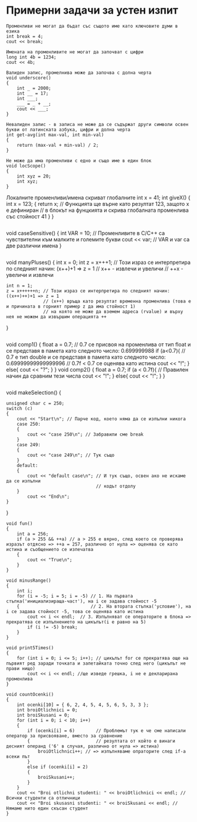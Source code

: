 # Примерни задачи за устен изпит

```
Променливи не могат да бъдат със същото име като ключовите думи в езика
int break = 4;
cout << break;
```

```
Имената на променливите не могат да започват с цифри
long int 4b = 1234;
cout << 4b;
```

```
Валиден запис, промелнива може да започва с долна черта
void underscore()
{
	int _ = 2000;
	int __ = 17;
	int ___;
	___ = _ + __;
	cout << ___;
}
```

```
Невалиден запис - в записа не може да се съдържат други символи освен букви от латинската азбука, цифри и долна черта
int get-avg(int max-val, int min-val)
{
	return (max-val + min-val) / 2;
}
```

```
Не може да има променливи с едно и също име в един блок
void locScope()
{
	int xyz = 20;
	int xyz;
}

```
Локалните променливи/имена скриват глобалните
int x = 41;
int giveX()
{
	int x = 123;
	{
		return x; // Функцията ще върне като резултат 123, защото х e дефиниран 
		          // в блокът на фунцкията и скрива глобалната променлива със стойност 41
	}
}
```

```
void caseSensitive()
{
	int VAR = 10;	   // Променливите в С/С++ са чувствителни към малките и големите букви
	cout << var; //  VAR и var са две различни имена
}
```

```
void manyPluses()
{
	int x = 0;
	int z = x+++1; // Този израз се интерпретира по следният начин: (x++)+1 => z = 1
	               // х++ - извлечи и увеличи
	               // ++х - увеличи и извлечи

	int n = 1;
	z = x++++++n; // Този израз се интерпретира по следният начин: ((x++)++)+1 => z = 1
	              // (x++) връща като резултат временна променлива (това е и причината в горният пример z да има стойност 1)
	              // на която не може да вземем адреса (rvalue) и върху нея не можем да извършим операцията ++
}
```

```
void comp1()
{
	float a = 0.7; // 0.7 се присвоя на променлива от тип float и се представя в памета като следното число: 0.699999988
	if (a<0.7){ // 0.7 е тип double и се представя в памета като следното число: 0.69999999999999996
                    // 0.7f < 0.7 се оценява като истина
		cout << "!";
	}
	else{
		cout << "?";
	}
}
void comp2()
{
	float a = 0.7;
	if (a < 0.7f){ // Правилен начин да сравним тези числа
		cout << "!";
	}
	else{
		cout << "!";
	}
}
```

```
void makeSelection()
{

	unsigned char c = 250;
	switch (c)
	{
		cout << "Start\n"; // Парче код, което няма да се изпълни никога
		case 250:
		{
			cout << "case 250\n"; // Забравили сме break
		}
		case 249:
		{
			cout << "case 249\n"; // Тук също
		}
		default:
		{
			cout << "default case\n"; // И тук също, освен ако не искаме да се изпълни 
			                          // кодът отдолу
		}
			cout << "End\n";
	}
}

```
void fun()
{
	int a = 256;
	if (a > 255 && ++a) // a > 255 е вярно, след което се проверява изразът отдясно => ++a = 257, различно от нула => оценява се като истина и съобщението се изпечатва
	{
		cout << "True\n";
	}
}
```

```
void minusRange()
{
	int i;
	for (i = -5; i = 5; i = -5) // 1. На първата стъпка('инициализираща-част'), на i се задава стойност -5
	{                           // 2. На втората стъпка('условие'), на i се задава стойност -5, това се оценява като истина
		cout << i << endl;  // 3. Изпълняват се операторите в блока => прекратява се изпълнението на цикълът(i е равно на 5)
		if (i != -5) break;
	}
}
```

```
void print5Times()
{
	for (int i = 0; i <= 5; i++); // цикълът for се прекратява още на първият ред заради точката и запетайката точно след него (цикълът не прави нищо)
		cout << i << endl; //ще изведе грешка, i не е декларирана променлива
}
```

```
void countOcenki()
{
	int ocenki[10] = { 6, 2, 4, 5, 4, 5, 6, 5, 3, 3 };
	int broiOtlichnici = 0;
	int broiSkusani = 0;
	for (int i = 0; i < 10; i++)
	{
		if (ocenki[i] = 6)        // Проблемът тук е че сме написали оператор за присвояване, вместо за сравнение
		{                         // резултата от който е винаги десният операнд ('6' в случая, различно от нула => истина)
			broiOtlichnici++; // => изпълняваме опраторите след if-а всеки път
		}
		else if (ocenki[i] = 2)
		{
			broiSkusani++;
		}
	}
	cout << "Broi otlichni studenti: " << broiOtlichnici << endl; // Всички студенти са отличници
	cout << "Broi skusasni studenti: " << broiSkusani << endl; // Нямаме нито един скъсан студент
}
```
